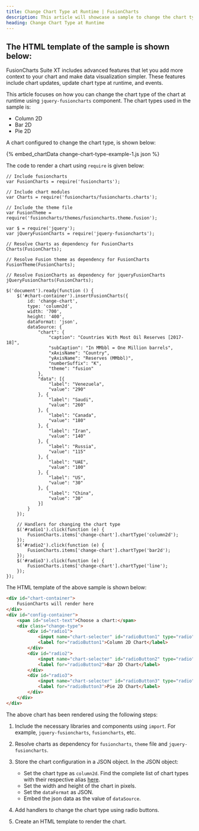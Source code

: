 ```yaml
---
title: Change Chart Type at Runtime | FusionCharts
description: This article will showcase a sample to change the chart type at runtime.
heading: Change Chart Type at Runtime
---
```


## The HTML template of the sample is shown below:

FusionCharts Suite XT includes advanced features that let you add more context to your chart and make data visualization simpler. These features include chart updates, update chart type at runtime, and events.

This article focuses on how you can change the chart type of the chart at runtime using `jquery-fusioncharts` component. The chart types used in the sample is:

* Column 2D
* Bar 2D
* Pie 2D

A chart configured to change the chart type, is shown below:

{% embed_chartData change-chart-type-example-1.js json %}

The code to render a chart using `require` is given below:

```
// Include fusioncharts
var FusionCharts = require('fusioncharts');

// Include chart modules
var Charts = require('fusioncharts/fusioncharts.charts');

// Include the theme file
var FusionTheme = require('fusioncharts/themes/fusioncharts.theme.fusion');

var $ = require('jquery');
var jQueryFusionCharts = require('jquery-fusioncharts');

// Resolve Charts as dependency for FusionCharts
Charts(FusionCharts); 

// Resolve Fusion theme as dependency for FusionCharts
FusionTheme(FusionCharts); 

// Resolve FusionCharts as dependency for jqueryFusionCharts
jQueryFusionCharts(FusionCharts); 

$('document').ready(function () {
    $('#chart-container').insertFusionCharts({
        id: 'change-chart',
        type: 'column2d',
        width: '700',
        height: '400',
        dataFormat: 'json',
        dataSource: {
            "chart": {
                "caption": "Countries With Most Oil Reserves [2017-18]",
                "subCaption": "In MMbbl = One Million barrels",
                "xAxisName": "Country",
                "yAxisName": "Reserves (MMbbl)",
                "numberSuffix": "K",
                "theme": "fusion"
            },
            "data": [{
                "label": "Venezuela",
                "value": "290"
            }, {
                "label": "Saudi",
                "value": "260"
            }, {
                "label": "Canada",
                "value": "180"
            }, {
                "label": "Iran",
                "value": "140"
            }, {
                "label": "Russia",
                "value": "115"
            }, {
                "label": "UAE",
                "value": "100"
            }, {
                "label": "US",
                "value": "30"
            }, {
                "label": "China",
                "value": "30"
            }]
        }
    });

    // Handlers for changing the chart type
    $('#radio1').click(function (e) {
        FusionCharts.items['change-chart'].chartType('column2d');
    });
    $('#radio2').click(function (e) {
        FusionCharts.items['change-chart'].chartType('bar2d');
    });
    $('#radio3').click(function (e) {
        FusionCharts.items['change-chart'].chartType('line');
    });
});
```

The HTML template of the above sample is shown below:

```HTML
<div id="chart-container">
    FusionCharts will render here
</div>
<div id="config-container">
    <span id="select-text">Choose a chart:</span>
    <div class="change-type">
        <div id="radio1">
            <input name="chart-selecter" id="radioButton1" type="radio" checked="checked"/>
            <label for="radioButton1">Column 2D Chart</label>
        </div>
        <div id="radio2">
            <input name="chart-selecter" id="radioButton2" type="radio"/>
            <label for="radioButton2">Bar 2D Chart</label>
        </div>
        <div id="radio3">
            <input name="chart-selecter" id="radioButton3" type="radio"/>
            <label for="radioButton3">Pie 2D Chart</label>
        </div>
    </div>
</div>
```

The above chart has been rendered using the following steps:

1. Include the necessary libraries and components using `import`. For example, `jquery-fusioncharts`, `fusioncharts`, etc.

2. Resolve charts as dependency for `fusioncharts`, `theme` file and `jquery-fusioncharts`. 

3. Store the chart configuration in a JSON object. In the JSON object:
    * Set the chart type as `column2d`. Find the complete list of chart types with their respective alias [here](https://www.fusioncharts.com/dev/chart-guide/list-of-charts).
    * Set the width and height of the chart in pixels. 
    * Set the `dataFormat` as JSON.
    * Embed the json data as the value of `dataSource`.

4. Add handlers to change the chart type using radio buttons.

5. Create an HTML template to render the chart.
